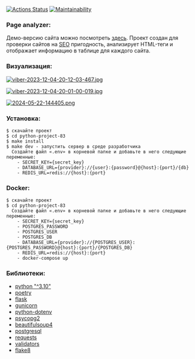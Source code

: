 [![Actions Status](https://github.com/Tarilia/python-project-83/actions/workflows/hexlet-check.yml/badge.svg)](https://github.com/Tarilia/python-project-83/actions)
[![Maintainability](https://api.codeclimate.com/v1/badges/4e6d0665b9c3bf7f4540/maintainability)](https://codeclimate.com/github/Tarilia/python-project-83/maintainability)

### Page analyzer:
Демо-версию сайта можно посмотреть [здесь](https://page-analyzer-pv9i.onrender.com).
Проект создан для проверки сайтов на [SEO](https://ru.wikipedia.org/wiki/%D0%9F%D0%BE%D0%B8%D1%81%D0%BA%D0%BE%D0%B2%D0%B0%D1%8F_%D0%BE%D0%BF%D1%82%D0%B8%D0%BC%D0%B8%D0%B7%D0%B0%D1%86%D0%B8%D1%8F)
пригодность, анализирует HTML-теги и отображает информацию в таблице для каждого сайта.

### Визуализация:
[![viber-2023-12-04-20-12-03-467.jpg](https://i.postimg.cc/dQ4QBSnb/viber-2023-12-04-20-12-03-467.jpg)](https://postimg.cc/dDZKQ6b6)

[![viber-2023-12-04-20-01-00-019.jpg](https://i.postimg.cc/jdWyzNtr/viber-2023-12-04-20-01-00-019.jpg)](https://postimg.cc/hfBJnXXC)

[![2024-05-22-144405.png](https://i.postimg.cc/9X62szjn/2024-05-22-144405.png)](https://postimg.cc/V5W2Cfvq)

### Установка:
```
$ скачайте проект
$ cd python-project-83  
$ make install
$ make dev - запустить сервер в среде разработчика
  Создайте файл «.env» в корневой папке и добавьте в него следующие переменные: 
    - SECRET_KEY={secret_key}  
    - DATABASE_URL={provider}://{user}:{password}@{host}:{port}/{db}  
    - REDIS_URL=redis://{host}:{port}

```
### Docker:
```
$ скачайте проект
$ cd python-project-83
  Создайте файл «.env» в корневой папке и добавьте в него следующие переменные:
    - SECRET_KEY={secret_key}
    - POSTGRES_PASSWORD
    - POSTGRES_USER
    - POSTGRES_DB
    - DATABASE_URL={provider}://{POSTGRES_USER}:{POSTGRES_PASSWORD}@{host}:{port}/{POSTGRES_DB}
    - REDIS_URL=redis://{host}:{port}
    - docker-compose up

```

### Библиотеки:
 - [python "^3.10"](https://www.python.org/)
 - [poetry](https://python-poetry.org/)
 - [flask](https://flask.palletsprojects.com/en/3.0.x/)
 - [gunicorn](https://docs.gunicorn.org/en/stable/)
 - [python-dotenv](https://github.com/theskumar/python-dotenv)
 - [psycopg2](https://www.psycopg.org/)
 - [beautifulsoup4](https://www.crummy.com/software/BeautifulSoup/bs4/doc/)
 - [postgresql](https://www.postgresql.org/)
 - [requests](https://requests.readthedocs.io/en/latest/)
 - [validators](https://python-validators.github.io/validators/)
 - [flake8](https://flake8.pycqa.org/)

